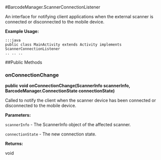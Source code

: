 #BarcodeManager.ScannerConnectionListener

An interface for notifying client applications when the external scanner
 is connected or disconnected to the mobile device.
 
 

**Example Usage:**
	
	:::java	
	public class MainActivity extends Activity implements ScannerConnectionListener
	.. .. ..
	


##Public Methods

### onConnectionChange

**public void onConnectionChange(ScannerInfo scannerInfo, BarcodeManager.ConnectionState connectionState)**

Called to notify the client when the scanner device has been connected or disconnected to the mobile device.

**Parameters:**

`scannerInfo` - The ScannerInfo object of the affected scanner.

`connectionState` - The new connection state.

**Returns:**

void

